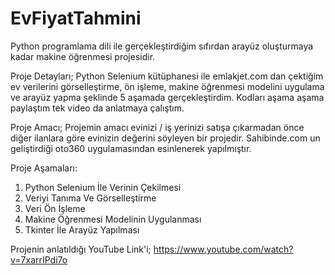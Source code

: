 # EvFiyatTahmini
Python programlama dili ile gerçekleştirdiğim sıfırdan arayüz oluşturmaya kadar makine öğrenmesi projesidir.

Proje Detayları;
Python Selenium kütüphanesi ile emlakjet.com dan çektiğim ev verilerini görselleştirme, ön işleme, makine öğrenmesi modelini uygulama ve arayüz yapma şeklinde 5 aşamada gerçekleştirdim. 
Kodları aşama aşama paylaştım tek video da anlatmaya çalıştım.

Proje Amacı;
Projemin amacı evinizi / iş yerinizi satışa çıkarmadan önce diğer ilanlara göre evinizin değerini söyleyen bir projedir. Sahibinde.com un geliştirdiği oto360 uygulamasından esinlenerek yapılmıştır.

Proje Aşamaları:
1) Python Selenium İle Verinin Çekilmesi
2) Veriyi Tanıma Ve Görselleştirme
3) Veri Ön İşleme
4) Makine Öğrenmesi Modelinin Uygulanması
5) Tkinter İle Arayüz Yapılması

Projenin anlatıldığı YouTube Link'i;
https://www.youtube.com/watch?v=7xarrIPdi7o
